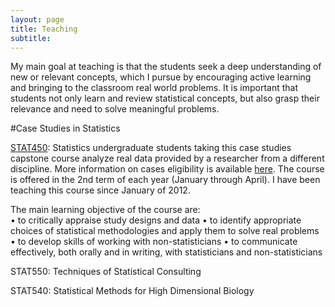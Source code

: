```yaml
---
layout: page
title: Teaching
subtitle: 
---
```


My main goal at teaching is that the students seek a deep understanding of new or relevant concepts, which I pursue by encouraging active learning and bringing to the classroom real world problems. It is important that students not only learn and review statistical concepts, but also grasp their relevance and need to solve meaningful problems.

#Case Studies in Statistics

[STAT450](https://courses.students.ubc.ca/cs/main?pname=subjarea&tname=subjareas&req=3&dept=STAT&course=450): Statistics undergraduate students taking this case studies capstone course analyze real data provided by a researcher from a different discipline. More information on cases eligibility is available [here](https://www.stat.ubc.ca/how-can-you-get-help-your-data). The course is offered in the 2nd term of each year (January through April). I have been teaching this course since January of 2012.

The main learning objective of the course are:  
•	to critically appraise study designs and data
•	to identify appropriate choices of statistical methodologies and apply them to solve real problems
•	to develop skills of working with non-statisticians
•	to communicate effectively, both orally and in writing, with statisticians and non-statisticians

 
STAT550: Techniques of Statistical Consulting

STAT540: Statistical Methods for High Dimensional Biology